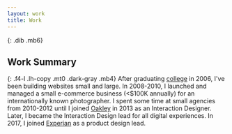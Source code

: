 ```yaml
---
layout: work
title: Work
---
```


{: .dib .mb6}
## Work Summary

{: .f4-l .lh-copy .mt0 .dark-gray .mb4}
After graduating [college](http://bradley.edu) in 2006, I've been building websites small and large. In 2008-2010, I launched and managed a small e-commerce business (<$100K annually) for an internationally known photographer. I spent some time at small agencies from 2010-2012 until I joined [Oakley](http://oakley.com) in 2013 as an Interaction Designer. Later, I became the Interaction Design lead for all digital experiences. In 2017, I joined [Experian](http://experian.com) as a product design lead.
